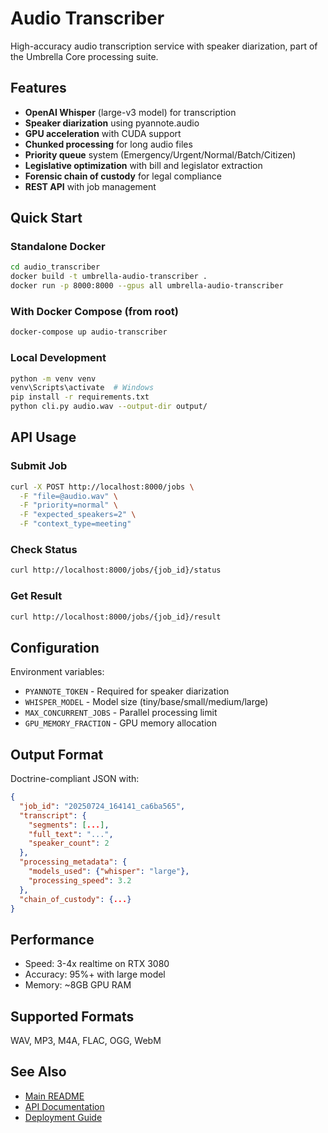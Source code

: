 # Audio Transcriber

High-accuracy audio transcription service with speaker diarization, part of the Umbrella Core processing suite.

## Features

- **OpenAI Whisper** (large-v3 model) for transcription
- **Speaker diarization** using pyannote.audio
- **GPU acceleration** with CUDA support
- **Chunked processing** for long audio files
- **Priority queue** system (Emergency/Urgent/Normal/Batch/Citizen)
- **Legislative optimization** with bill and legislator extraction
- **Forensic chain of custody** for legal compliance
- **REST API** with job management

## Quick Start

### Standalone Docker

```bash
cd audio_transcriber
docker build -t umbrella-audio-transcriber .
docker run -p 8000:8000 --gpus all umbrella-audio-transcriber
```

### With Docker Compose (from root)

```bash
docker-compose up audio-transcriber
```

### Local Development

```bash
python -m venv venv
venv\Scripts\activate  # Windows
pip install -r requirements.txt
python cli.py audio.wav --output-dir output/
```

## API Usage

### Submit Job
```bash
curl -X POST http://localhost:8000/jobs \
  -F "file=@audio.wav" \
  -F "priority=normal" \
  -F "expected_speakers=2" \
  -F "context_type=meeting"
```

### Check Status
```bash
curl http://localhost:8000/jobs/{job_id}/status
```

### Get Result
```bash
curl http://localhost:8000/jobs/{job_id}/result
```

## Configuration

Environment variables:
- `PYANNOTE_TOKEN` - Required for speaker diarization
- `WHISPER_MODEL` - Model size (tiny/base/small/medium/large)
- `MAX_CONCURRENT_JOBS` - Parallel processing limit
- `GPU_MEMORY_FRACTION` - GPU memory allocation

## Output Format

Doctrine-compliant JSON with:
```json
{
  "job_id": "20250724_164141_ca6ba565",
  "transcript": {
    "segments": [...],
    "full_text": "...",
    "speaker_count": 2
  },
  "processing_metadata": {
    "models_used": {"whisper": "large"},
    "processing_speed": 3.2
  },
  "chain_of_custody": {...}
}
```

## Performance

- Speed: 3-4x realtime on RTX 3080
- Accuracy: 95%+ with large model
- Memory: ~8GB GPU RAM

## Supported Formats

WAV, MP3, M4A, FLAC, OGG, WebM

## See Also

- [Main README](../README.md)
- [API Documentation](http://localhost:8000/docs)
- [Deployment Guide](./deploy.md)